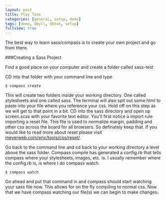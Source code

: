 ```yaml
---
layout: post
title: Play Time
categories: [general, setup, demo]
tags: [demo, dbyll, dbtek, setup]
fullview: true
---
```


The best way to learn sass/compass is to create your own project and go from there.

###Creating a Sass Project

Find a good place on your computer and create a folder called sass-test

CD into that folder with your command line and type

<pre><code>$ compass create</code></pre>

This will create two folders inside your working directory. One called stylesheets and one called sass. The terminal will also spit out some html to paste into your file where you reference your css. Hold off on this step as we will get to that point in a bit. CD into the sass directory and open up screen.scss with your favorite text editor. You'll first notice a import rule importing a reset file. This file is used to normalize margin, padding and other css across the board for all browsers. So definately keep that. If you would like to read more about reset please visit <a href="http://meyerweb.com/eric/tools/css/reset/">meyerweb.com/eric/tools/css/reset/</a>.

Go back to the command line and cd back to your working directory a level above the sass folder. Compass compile has generated a config.rb that tells compass where your stylesheets, images, etc. is. I usually remember where the config.rb is, is where I do compass watch.

<pre><code>$ compass watch</code></pre>

Go ahead and put that command in and compass should start watching your sass file now. This allows for on the fly compiling to normal css. Now that we have compass watching our file(s) we can begin to make changes.

